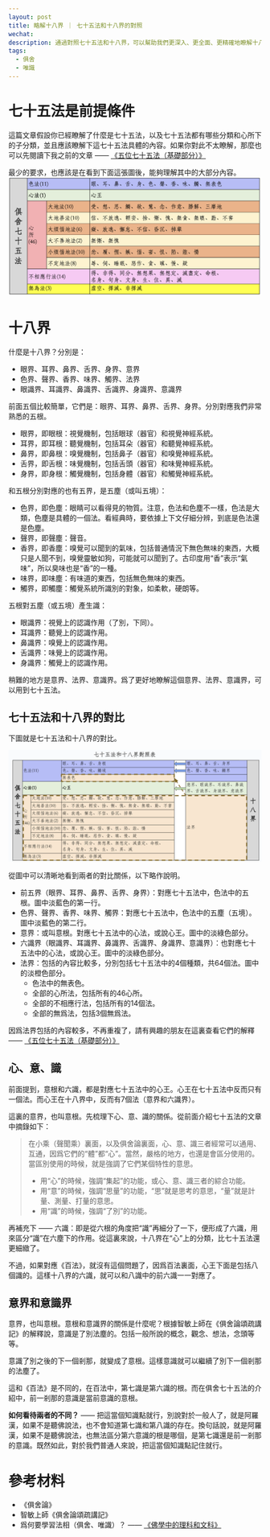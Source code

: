 ```yaml
---
layout: post
title: 略解十八界 ｜ 七十五法和十八界的對照
wechat: 
description: 通過對照七十五法和十八界，可以幫助我們更深入、更全面、更精確地瞭解十八界。
tags:
  - 俱舍
  - 唯識
---
```


# 七十五法是前提條件

這篇文章假設你已經瞭解了什麼是七十五法，以及七十五法都有哪些分類和心所下的子分類，並且應該瞭解下這七十五法具體的內容。如果你對此不太瞭解，那麼也可以先閱讀下我之前的文章 —— [《五位七十五法（基礎部分）》](https://mp.weixin.qq.com/s/chSlBrFIIE2vLnN1Q-FoGg)

最少的要求，也應該是在看到下面這張圖後，能夠理解其中的大部分內容。
![俱舍七十五法](../images/img-75b.png)

# 十八界

什麼是十八界？分別是：
* 眼界、耳界、鼻界、舌界、身界、意界
* 色界、聲界、香界、味界、觸界、法界
* 眼識界、耳識界、鼻識界、舌識界、身識界、意識界

前面五個比較簡單，它們是：眼界、耳界、鼻界、舌界、身界。分別對應我們非常熟悉的五根。
* 眼界，即眼根：視覺機制，包括眼球（器官）和視覺神經系統。 
* 耳界，即耳根：聽覺機制，包括耳朵（器官）和聽覺神經系統。
* 鼻界，即鼻根：嗅覺機制，包括鼻子（器官）和嗅覺神經系統。
* 舌界，即舌根：味覺機制，包括舌頭（器官）和味覺神經系統。
* 身界，即身根：觸覺機制，包括身體（器官）和觸覺神經系統。

和五根分別對應的也有五界，是五塵（或叫五境）：
* 色界，即色塵：眼睛可以看得見的物質。注意，色法和色塵不一樣，色法是大類，色塵是具體的一個法。看經典時，要依據上下文仔細分辨，到底是色法還是色塵。
* 聲界，即聲塵：聲音。
* 香界，即香塵：嗅覺可以聞到的氣味，包括普通情況下無色無味的東西，大概只是人聞不到，嗅覺靈敏如狗，可能就可以聞到了。古印度用“香”表示“氣味”，所以臭味也是“香”的一種。
* 味界，即味塵：有味道的東西，包括無色無味的東西。
* 觸界，即觸塵：觸覺系統所識別的對象，如柔軟，硬朗等。

五根對五塵（或五境）產生識：
* 眼識界：視覺上的認識作用（了別，下同）。
* 耳識界：聽覺上的認識作用。
* 鼻識界：嗅覺上的認識作用。
* 舌識界：味覺上的認識作用。
* 身識界：觸覺上的認識作用。

稍難的地方是意界、法界、意識界。爲了更好地瞭解這個意界、法界、意識界，可以用到七十五法。

## 七十五法和十八界的對比

下圖就是七十五法和十八界的對比。

![七十五法和十八界的對比](../images/img-75-v-18.png)

從圖中可以清晰地看到兩者的對比關係，以下略作說明。

* 前五界（眼界、耳界、鼻界、舌界、身界）：對應七十五法中，色法中的五根。圖中淡藍色的第一行。
* 色界、聲界、香界、味界、觸界：對應七十五法中，色法中的五塵（五境）。圖中淡藍色的第二行。
* 意界：或叫意根。對應七十五法中的心法，或說心王。圖中的淡綠色部分。
* 六識界（眼識界、耳識界、鼻識界、舌識界、身識界、意識界）：也對應七十五法中的心法，或說心王。圖中的淡綠色部分。
* 法界：包括的內容比較多，分別包括七十五法中的4個種類，共64個法。圖中的淡橙色部分。
  * 色法中的無表色。
  * 全部的心所法，包括所有的46心所。
  * 全部的不相應行法，包括所有的14個法。
  * 全部的無爲法，包括3個無爲法。

因爲法界包括的內容較多，不再重複了，請有興趣的朋友在這裏查看它們的解釋 —— [《五位七十五法（基礎部分）》](https://mp.weixin.qq.com/s/chSlBrFIIE2vLnN1Q-FoGg)

## 心、意、識

前面提到，意根和六識，都是對應七十五法中的心王。心王在七十五法中反而只有一個法。而心王在十八界中，反而有7個法（意界和六識界）。

這裏的意界，也叫意根。先梳理下心、意、識的關係。從前面介紹七十五法的文章中摘錄如下：

> 在小乘（聲聞乘）裏面，以及俱舍論裏面，心、意、識三者經常可以通用、互通，因爲它們的“體”都“心”。當然，嚴格的地方，也還是會區分使用的。當區別使用的時候，就是強調了它們某個特性的意思。
> * 用“心”的時候，強調“集起”的功能，或心、意、識三者的綜合功能。
> * 用“意”的時候，強調“思量”的功能，“思”就是思考的意思，“量”就是計量、測量、打量的意思。
> * 用“識”的時候，強調“了別”的功能。

再補充下 —— 六識：即是從六根的角度把“識”再細分了一下，便形成了六識，用來區分“識”在六塵下的作用。從這裏來說，十八界在“心”上的分類，比七十五法還更細緻了。

不過，如果對應《百法》，就沒有這個問題了，因爲百法裏面，心王下面是包括八個識的。這樣十八界的六識，就可以和八識中的前六識一一對應了。

## 意界和意識界

意界，也叫意根。意根和意識界的關係是什麼呢？根據智敏上師在《俱舍論頌疏講記》的解釋說，意識是了別法塵的。包括一般所說的概念，觀念、想法，念頭等等。

意識了別之後的下一個剎那，就變成了意根。這樣意識就可以繼續了別下一個剎那的法塵了。

這和《百法》是不同的，在百法中，第七識是第六識的根。而在俱舍七十五法的介紹中，前一剎那的意識是當前意識的意根。

**如何看待兩者的不同？** —— 把這當個知識點就行，別說對於一般人了，就是阿羅漢，如果不是聽佛說法，也不會知道第七識和第八識的存在。換句話說，就是阿羅漢，如果不是聽佛說法，也無法區分第六意識的根是哪個，是第七識還是前一剎那的意識。既然如此，對於我們普通人來說，把這當個知識點記住就行。

# 參考材料

* 《俱舍論》
* 智敏上師《俱舍論頌疏講記》
* 爲何要學習法相（俱舍、唯識）？ —— [《佛學中的理科和文科》](https://mp.weixin.qq.com/s/YZ-UaEJE9ICBnpapzVq3OQ)

